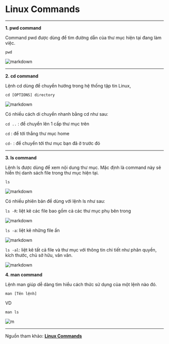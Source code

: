 # Linux Commands
---
**1. pwd command**


Command pwd được dùng để tìm đường dẫn của thư mục hiện tại đang làm việc.

```pwd```

![markdown](https://github.com/Toeeeee/Thuc_tap_VCCorp/blob/main/Linux/Images/Screenshot%20from%202022-12-13%2011-16-13.png?raw=true)

---

**2. cd command**

Lệnh cd dùng để chuyển hướng trong hệ thống tập tin Linux,

```cd [OPTIONS] directory```

![markdown](https://github.com/Toeeeee/Thuc_tap_VCCorp/blob/main/Linux/Images/Screenshot%20from%202022-12-13%2011-23-08.png?raw=true)

Có nhiều cách di chuyển nhanh bằng cd như sau:

```cd ..``` : để chuyển lên 1 cấp thư mục trên

```cd``` : để tới thẳng thư mục home

```cd-``` : để chuyển tới thư mục bạn đã ở trước đó

--- 
**3. ls command** 

Lệnh ls được dùng để xem nội dung thư mục. Mặc định là command này sẽ hiển thị danh sách file trong thư mục hiện tại.

```ls```

![markdown](https://github.com/Toeeeee/Thuc_tap_VCCorp/blob/main/Linux/Images/Screenshot%20from%202022-12-13%2011-35-10.png?raw=true)


Có nhiều phiên bản để dùng với lệnh ls như sau:

```ls -R```: liệt kê các file bao gồm cả các thư mục phụ bên trong

![markdown](https://github.com/Toeeeee/Thuc_tap_VCCorp/blob/main/Linux/Images/Screenshot%20from%202022-12-13%2011-36-49.png?raw=true)


```ls -a```: liệt kê những file ẩn

![markdown](https://github.com/Toeeeee/Thuc_tap_VCCorp/blob/main/Linux/Images/Screenshot%20from%202022-12-13%2011-39-02.png?raw=true)

```ls -al```: liệt kê tất cả file và thư mục với thông tin chi tiết như phân quyền, kích thước, chủ sở hữu, vân vân.

![markdown](https://github.com/Toeeeee/Thuc_tap_VCCorp/blob/main/Linux/Images/Screenshot%20from%202022-12-13%2011-40-26.png?raw=true)

**4. man command** 

Lệnh man giúp dễ dàng tìm hiểu cách thức sử dụng của một lệnh nào đó.

```man [Tên lệnh]```

VD 

```man ls```

![m](https://github.com/Toeeeee/Thuc_tap_VCCorp/blob/main/Linux/Images/Screenshot%20from%202022-12-16%2011-24-00.png?raw=true)

--- 

Nguồn tham khảo: [**Linux Commands**](https://www.hostinger.vn/huong-dan/cac-lenh-co-ban-trong-linux)
